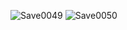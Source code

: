 ![Save0049](https://github.com/user-attachments/assets/7cefcb01-4a4e-4a4b-a199-8f676be259e1)
![Save0050](https://github.com/user-attachments/assets/1159875e-fcd8-408b-a90d-0d56cf8aa19d)
